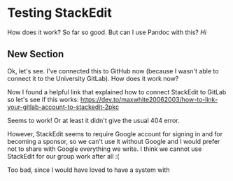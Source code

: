 # Testing StackEdit

How does it work? So far so good. But can I use Pandoc with this?
*Hi*
## New Section


Ok, let's see. I've connected this to GitHub now (because I wasn't able to connect it to the University GitLab). How does it work now? 

Now I found a helpful link that explained how to connect StackEdit to GitLab so let's see if this works: https://dev.to/maxwhite20062003/how-to-link-your-gitlab-account-to-stackedit-2pkc

Seems to work! Or at least it didn't give the usual 404 error.

However, StackEdit seems to require Google account for signing in and for becoming a sponsor, so we can't use it without Google and I would prefer not to share with Google everything we write. I think we cannot use StackEdit for our group work after all :(

Too bad, since I would have loved to have a system with 
<!--stackedit_data:
eyJoaXN0b3J5IjpbMTE4NDE4MTQ3NSwtNDk5MjMxMTAyLC01Nz
gwNzA0MTcsNDY5ODk5NjgzXX0=
-->